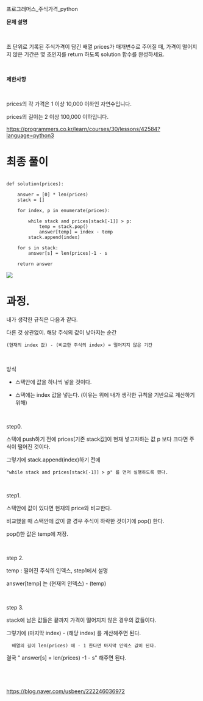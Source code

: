 프로그래머스_주식가격_python

<b>문제 설명</b>

​

초 단위로 기록된 주식가격이 담긴 배열 prices가 매개변수로 주어질 때, 가격이 떨어지지 않은 기간은 몇 초인지를 return 하도록 solution 함수를 완성하세요.

​

<b>제한사항</b>

​

prices의 각 가격은 1 이상 10,000 이하인 자연수입니다.

prices의 길이는 2 이상 100,000 이하입니다.


https://programmers.co.kr/learn/courses/30/lessons/42584?language=python3

# 최종 풀이

<pre><code>
def solution(prices):

    answer = [0] * len(prices)
    stack = []

    for index, p in enumerate(prices):

        while stack and prices[stack[-1]] > p:
            temp = stack.pop()
            answer[temp] = index - temp
        stack.append(index)

    for s in stack:
        answer[s] = len(prices)-1 - s

    return answer
</pre></code>

<img src="https://user-images.githubusercontent.com/78432057/108080107-de3d9700-70b2-11eb-8cb6-6ab2a03f7d66.png">

# 과정.

내가 생각한 규칙은 다음과 같다.

  다른 것 상관없이. 해당 주식의 값이 낮아지는 순간

    (현재의 index 값) - (비교한 주식의 index) = 떨어지지 않은 기간

​

방식

 - 스택안에 값을 하나씩 넣을 것이다.

 - 스택에는 index 값을 넣는다. (이유는 위에 내가 생각한 규칙을 기반으로 계산하기 위해)

​

step0. 

  스택에 push하기 전에 prices[기존 stack값]이 현재 넣고자하는 값 p 보다 크다면 주식이 떨어진 것이다.

  그렇기에 stack.append(index)하기 전에 

    "while stack and​ prices[stack[-1]] > p" 를 먼저 실행하도록 했다.

​

 step1.

  스택안에 값이 있다면 현재의 price와 비교한다.

  비교했을 때 스택안에 값이 클 경우 주식이 하락한 것이기에 pop() 한다.

  pop()한 값은 temp에 저장.

​

 step 2.

  temp : 떨어진 주식의 인덱스, step1에서 설명

  answer[temp] 는 (현재의 인덱스) - (temp)

​

 step 3.

   stack에 남은 값들은 끝까지 가격이 떨어지지 않은 경우의 값들이다.

   그렇기에 (마지막 index) - (해당 index) 를 계산해주면 된다.

      배열의 길이 len(prices) 에 - 1 한다면 마지막 인덱스 값이 된다.

 결국 " answer[s] = len(prices) -1 - s" 해주면 된다.

​

# 
https://blog.naver.com/usbeen/222246036972
